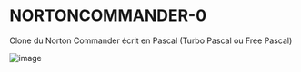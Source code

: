 # NORTONCOMMANDER-0
Clone du Norton Commander écrit en Pascal (Turbo Pascal ou Free Pascal)

![image](https://github.com/gladir/NORTONCOMMANDER-0/assets/11842176/79e3db12-9fbf-4989-91a8-0bdab195dda8)

